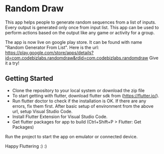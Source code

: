 # Random Draw

This app helps people to generate random sequences from a list of inputs. Every output is generated only once from input list. This app can be used to perform actions based on the output like any game or activity for a group.

The app is now live on google play store. It can be found with name "Random Generator From List". Here is the url:
https://play.google.com/store/apps/details?id=com.codebizlabs.randomdraw&rdid=com.codebizlabs.randomdraw
Give it a try!

## Getting Started

 - Clone the repository to your local system or download the zip file
 - To start getting with flutter, download flutter sdk from (https://flutter.io/).
 - Run flutter doctor to check if the installation is OK. If there are any errors, fix them first.
 After basic setup of environment from the above url, setup Visual Studio Code.
 - Install Flutter Extension for Visual Studio Code.
 - Get flutter packages for app to build (Ctrl+Shift+P > Flutter: Get Packages)

Run the project to start the app on emulator or connected device.

Happy Fluttering :) :)
